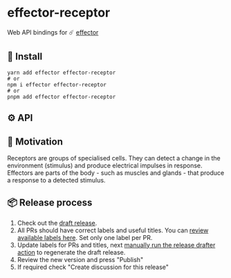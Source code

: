 # effector-receptor

Web API bindings for ☄️ [effector](https://github.com/effector/effector)

## 💾 Install

```shell
yarn add effector effector-receptor
# or
npm i effector effector-receptor
# or
pnpm add effector effector-receptor
```

## ⚙️ API

## 🧠 Motivation

Receptors are groups of specialised cells. They can detect a change in the environment (stimulus) and produce electrical impulses in response. Effectors are parts of the body - such as muscles and glands - that produce a response to a detected stimulus.

## 📦 Release process

1. Check out the [draft release](https://github.com/effector/receptor/releases).
1. All PRs should have correct labels and useful titles. You can [review available labels here](https://github.com/effector/receptor/blob/master/.github/release-drafter.yml). Set only one label per PR.
1. Update labels for PRs and titles, next [manually run the release drafter action](https://github.com/effector/receptor/actions/workflows/release-drafter.yml) to regenerate the draft release.
1. Review the new version and press "Publish"
1. If required check "Create discussion for this release"
